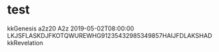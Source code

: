 # test
kkGenesis a2z20 A2z 2019-05-02T08:00:00 LKJSFLASKDJFKOTQWUREWHG91235432985349857HAIJFDLAKSHAD kkRevelation
